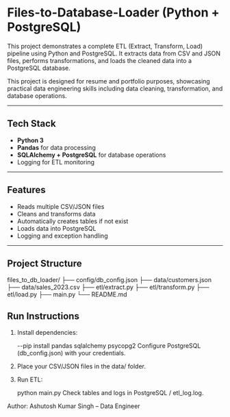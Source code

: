 # Files-to-Database-Loader (Python + PostgreSQL)
This project demonstrates a complete ETL (Extract, Transform, Load) pipeline using Python and PostgreSQL. It extracts data from CSV and JSON files, performs transformations, and loads the cleaned data into a PostgreSQL database.

This project is designed for resume and portfolio purposes, showcasing practical data engineering skills including data cleaning, transformation, and database operations.

---

## Tech Stack
- **Python 3**
- **Pandas** for data processing
- **SQLAlchemy + PostgreSQL** for database operations
- Logging for ETL monitoring

---

## Features
- Reads multiple CSV/JSON files
- Cleans and transforms data
- Automatically creates tables if not exist
- Loads data into PostgreSQL
- Logging and exception handling

---

## Project Structure

files_to_db_loader/
├── config/db_config.json
├── data/customers.json
├── data/sales_2023.csv
├── etl/extract.py
├── etl/transform.py
├── etl/load.py
├── main.py
└── README.md


## Run Instructions
1. Install dependencies:

	--pip install pandas sqlalchemy psycopg2
	Configure PostgreSQL (db_config.json) with your credentials.

2. Place your CSV/JSON files in the data/ folder.

3. Run ETL:

	python main.py
	Check tables and logs in PostgreSQL / etl_log.log.


Author:
Ashutosh Kumar Singh – Data Engineer
